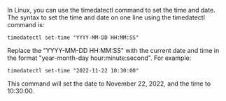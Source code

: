 In Linux, you can use the timedatectl command to set the time and date. The syntax to set the time and date on one line using the timedatectl command is:

```
timedatectl set-time "YYYY-MM-DD HH:MM:SS"
```

Replace the "YYYY-MM-DD HH:MM:SS" with the current date and time in the format "year-month-day hour:minute:second". For example:

```
timedatectl set-time "2022-11-22 10:30:00"
```

This command will set the date to November 22, 2022, and the time to 10:30:00.

